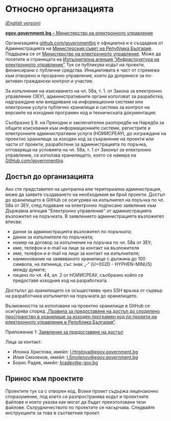 # Относно организацията

_[(English version)](README.en.md)_

[**egov.government.bg** – Министерство на електронното управление](https://egov.government.bg/)

Организацията [github.com/governmentbg](https://github.com/governmentbg) е официална и е създадена от Администрацията на [Министерския съвет на Република България](http://www.government.bg/). Поддържа се от [Министерство на електронното управление](https://egov.government.bg/). Може да посетите и страницата на [Изпълнителна агенция "Инфраструктура на електронното управление"](https://iaieu.egov.bg) Тук се публикува кодът на проекти, финансирани с публични средства. Инициативата е част от стремежа към отворено и прозрачно управление, което да допринесе за по-активен граждански контрол и участие.

За изпълнение на изискването на чл. 58а, т. 1. от Закона за електронно управление (ЗЕУ), административните органи използват за разработка, надграждане или внедряване на информационни системи или електронни услуги публично хранилище и система за контрол на версиите на изходния програмен код и техническата документация.

Съобразно § 9. на Преходни и заключителни разпоредби на Наредба за общите изисквания към информационните системи, регистрите и електронните административни услуги (НОИИСРЕАУ), до изграждане на проектно хранилище за изходен код за съхранение на проекти или части от проекти, разработени за администрацията по поръчка, отговаряща на условията на чл. 58а, т. 1 от Законът за електронно управление, се използва хранилището, което се намира на [GitHub.com/governmentbg](https://github.com/governmentbg/).

## Достъп до организацията

Ако сте представител на централна или териториална администрация, може да заявите създаването на необходимия ви брой проекти. Достъп до хранилището в GitHub се осигурява на изпълнител на поръчка по чл. 58а от ЗЕУ, след подаване на електронно подписано заявление към Държавна агенция "Електронно управление" от администрацията възложител на поръчката. В заявлението администрацията възложител вписва:

- данни за администрацията възложител по поръчката;
- данни за изпълнителя по поръчката;
- номер на договор за изпълнение на поръчка по чл. 58а от ЗЕУ;
- име, телефон и e-mail на лице за контакт на възложителя
- име, телефон и e-mail на лице за контакт на изпълнителя;
- наименование на заявяваното хранилище с дължина до 100 символа, на латиница, със знак „-“ (U+002D - HYPHEN-MINUS) между думите;
- лиценз по чл. 44, ал. 2 от НОИИСРЕАУ, съобразно който се предоставя изходния код на разработката.

Достъпът до хранилището се осъществява чрез SSH връзка от сървър на разработчика изпълнител на поръчката до хранилището.

Възможността за използване на проектно хранилище в GitHub се осигурява според [„Правила за предоставяне на достъп до споделено пространство в хранилище за изходен програмен код по проекти на електронното управление в Република България“](https://e-gov.bg/upload/6783/Pravila+za+dostap+do+proektno+hranilishte+na+izhoden+kod.pdf).

Приложение 1: [Заявление за предоставяне на достъп](https://e-gov.bg/upload/6784/%D0%9F%D1%80%D0%B8%D0%BB%D0%BE%D0%B6%D0%B5%D0%BD%D0%B8%D0%B5%E2%84%961-%D0%B7%D0%B0%D1%8F%D0%B2%D0%BB%D0%B5%D0%BD%D0%B8%D0%B5.xlsx)

Лица за контакт:

- Илонка Христова, имейл: I.Hristova@egov.government.bg
- Илия Смоленов, имейл: I.Smolenov@egov.government.bg
- Борис Радев, имейл: bradev@e-gov.bg

## Принос към проектите

Проектите тук са с отворен код. Всеки проект съдържа лицензионно споразумение, под което се разпространява кодът и проектните файлове и което указва как могат да бъдат преизползвани тези файлове. Сътрудничеството по проектите се насърчава. Следвайте инструкциите за това в съответния проект.
